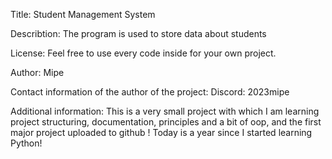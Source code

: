 Title:
Student Management System

Describtion:
The program is used to store data about students

License:
Feel free to use every code inside for your own project.

Author:
Mipe

Contact information of the author of the project:
Discord: 2023mipe

Additional information:
This is a very small project with which 
I am learning project structuring, documentation, principles 
and a bit of oop, and the first major project uploaded to github !
Today is a year since I started learning Python!
